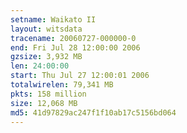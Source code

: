 ```yaml
---
setname: Waikato II
layout: witsdata
tracename: 20060727-000000-0
end: Fri Jul 28 12:00:00 2006
gzsize: 3,932 MB
len: 24:00:00
start: Thu Jul 27 12:00:01 2006
totalwirelen: 79,341 MB
pkts: 158 million
size: 12,068 MB
md5: 41d97829ac247f1f10ab17c5156bd064
---
```

